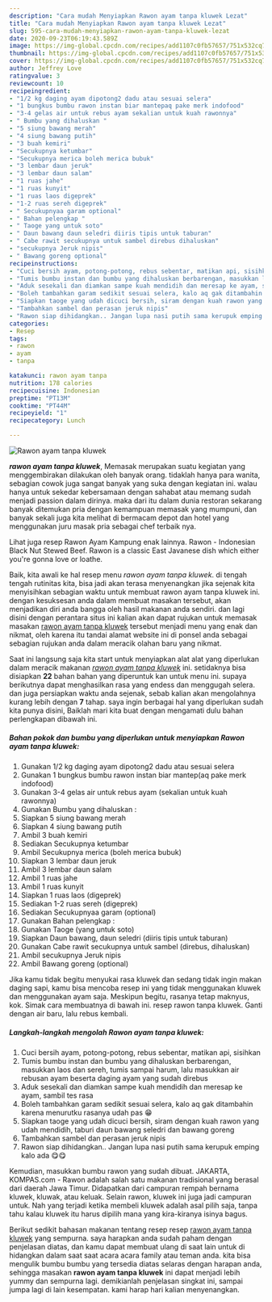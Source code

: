 ```yaml
---
description: "Cara mudah Menyiapkan Rawon ayam tanpa kluwek Lezat"
title: "Cara mudah Menyiapkan Rawon ayam tanpa kluwek Lezat"
slug: 595-cara-mudah-menyiapkan-rawon-ayam-tanpa-kluwek-lezat
date: 2020-09-23T06:19:43.589Z
image: https://img-global.cpcdn.com/recipes/add1107c0fb57657/751x532cq70/rawon-ayam-tanpa-kluwek-foto-resep-utama.jpg
thumbnail: https://img-global.cpcdn.com/recipes/add1107c0fb57657/751x532cq70/rawon-ayam-tanpa-kluwek-foto-resep-utama.jpg
cover: https://img-global.cpcdn.com/recipes/add1107c0fb57657/751x532cq70/rawon-ayam-tanpa-kluwek-foto-resep-utama.jpg
author: Jeffrey Love
ratingvalue: 3
reviewcount: 10
recipeingredient:
- "1/2 kg daging ayam dipotong2 dadu atau sesuai selera"
- "1 bungkus bumbu rawon instan biar mantepaq pake merk indofood"
- "3-4 gelas air untuk rebus ayam sekalian untuk kuah rawonnya"
- " Bumbu yang dihaluskan "
- "5 siung bawang merah"
- "4 siung bawang putih"
- "3 buah kemiri"
- "Secukupnya ketumbar"
- "Secukupnya merica boleh merica bubuk"
- "3 lembar daun jeruk"
- "3 lembar daun salam"
- "1 ruas jahe"
- "1 ruas kunyit"
- "1 ruas laos digeprek"
- "1-2 ruas sereh digeprek"
- " Secukupnyaa garam optional"
- " Bahan pelengkap "
- " Taoge yang untuk soto"
- " Daun bawang daun seledri diiris tipis untuk taburan"
- " Cabe rawit secukupnya untuk sambel direbus dihaluskan"
- "secukupnya Jeruk nipis"
- " Bawang goreng optional"
recipeinstructions:
- "Cuci bersih ayam, potong-potong, rebus sebentar, matikan api, sisihkan"
- "Tumis bumbu instan dan bumbu yang dihaluskan berbarengan, masukkan laos dan sereh, tumis sampai harum, lalu masukkan air rebusan ayam beserta daging ayam yang sudah direbus"
- "Aduk sesekali dan diamkan sampe kuah mendidih dan meresap ke ayam, sambil tes rasa"
- "Boleh tambahkan garam sedikit sesuai selera, kalo aq gak ditambahin karena menurutku rasanya udah pas 😁"
- "Siapkan taoge yang udah dicuci bersih, siram dengan kuah rawon yang udah mendidih, taburi daun bawang seledri dan bawang goreng"
- "Tambahkan sambel dan perasan jeruk nipis"
- "Rawon siap dihidangkan.. Jangan lupa nasi putih sama kerupuk emping kalo ada 😋😋"
categories:
- Resep
tags:
- rawon
- ayam
- tanpa

katakunci: rawon ayam tanpa 
nutrition: 178 calories
recipecuisine: Indonesian
preptime: "PT13M"
cooktime: "PT44M"
recipeyield: "1"
recipecategory: Lunch

---
```



![Rawon ayam tanpa kluwek](https://img-global.cpcdn.com/recipes/add1107c0fb57657/751x532cq70/rawon-ayam-tanpa-kluwek-foto-resep-utama.jpg)

<b><i>rawon ayam tanpa kluwek</i></b>, Memasak merupakan suatu kegiatan yang menggembirakan dilakukan oleh banyak orang. tidaklah hanya para wanita, sebagian cowok juga sangat banyak yang suka dengan kegiatan ini. walau hanya untuk sekedar kebersamaan dengan sahabat atau memang sudah menjadi passion dalam dirinya. maka dari itu dalam dunia restoran sekarang banyak ditemukan pria dengan kemampuan memasak yang mumpuni, dan banyak sekali juga kita melihat di bermacam depot dan hotel yang menggunakan juru masak pria sebagai chef terbaik nya.

Lihat juga resep Rawon Ayam Kampung enak lainnya. Rawon - Indonesian Black Nut Stewed Beef. Rawon is a classic East Javanese dish which either you&#39;re gonna love or loathe.

Baik, kita awali ke hal resep menu <i>rawon ayam tanpa kluwek</i>. di tengah tengah rutinitas kita, bisa jadi akan terasa menyenangkan jika sejenak kita menyisihkan sebagian waktu untuk membuat rawon ayam tanpa kluwek ini. dengan kesuksesan anda dalam membuat masakan tersebut, akan menjadikan diri anda bangga oleh hasil makanan anda sendiri. dan lagi disini dengan perantara situs ini kalian akan dapat rujukan untuk memasak masakan <u>rawon ayam tanpa kluwek</u> tersebut menjadi menu yang enak dan nikmat, oleh karena itu tandai alamat website ini di ponsel anda sebagai sebagian rujukan anda dalam meracik olahan baru yang nikmat.


Saat ini langsung saja kita start untuk menyiapkan alat alat yang diperlukan dalam meracik makanan <u><i>rawon ayam tanpa kluwek</i></u> ini. setidaknya bisa disiapkan <b>22</b> bahan bahan yang diperuntuk kan untuk menu ini. supaya berikutnya dapat menghasilkan rasa yang endess dan menggugah selera. dan juga persiapkan waktu anda sejenak, sebab kalian akan mengolahnya kurang lebih dengan <b>7</b> tahap. saya ingin berbagai hal yang diperlukan sudah kita punya disini, Baiklah mari kita buat dengan mengamati dulu bahan perlengkapan dibawah ini.

<!--inarticleads1-->

##### Bahan pokok dan bumbu yang diperlukan untuk menyiapkan Rawon ayam tanpa kluwek:

1. Gunakan 1/2 kg daging ayam dipotong2 dadu atau sesuai selera
1. Gunakan 1 bungkus bumbu rawon instan biar mantep(aq pake merk indofood)
1. Gunakan 3-4 gelas air untuk rebus ayam (sekalian untuk kuah rawonnya)
1. Gunakan  Bumbu yang dihaluskan :
1. Siapkan 5 siung bawang merah
1. Siapkan 4 siung bawang putih
1. Ambil 3 buah kemiri
1. Sediakan Secukupnya ketumbar
1. Ambil Secukupnya merica (boleh merica bubuk)
1. Siapkan 3 lembar daun jeruk
1. Ambil 3 lembar daun salam
1. Ambil 1 ruas jahe
1. Ambil 1 ruas kunyit
1. Siapkan 1 ruas laos (digeprek)
1. Sediakan 1-2 ruas sereh (digeprek)
1. Sediakan  Secukupnyaa garam (optional)
1. Gunakan  Bahan pelengkap :
1. Gunakan  Taoge (yang untuk soto)
1. Siapkan  Daun bawang, daun seledri (diiris tipis untuk taburan)
1. Gunakan  Cabe rawit secukupnya untuk sambel (direbus, dihaluskan)
1. Ambil secukupnya Jeruk nipis
1. Ambil  Bawang goreng (optional)


Jika kamu tidak begitu menyukai rasa kluwek dan sedang tidak ingin makan daging sapi, kamu bisa mencoba resep ini yang tidak menggunakan kluwek dan menggunakan ayam saja. Meskipun begitu, rasanya tetap maknyus, kok. Simak cara membuatnya di bawah ini. resep rawon tanpa kluwek. Ganti dengan air baru, lalu rebus kembali. 

<!--inarticleads2-->

##### Langkah-langkah mengolah Rawon ayam tanpa kluwek:

1. Cuci bersih ayam, potong-potong, rebus sebentar, matikan api, sisihkan
1. Tumis bumbu instan dan bumbu yang dihaluskan berbarengan, masukkan laos dan sereh, tumis sampai harum, lalu masukkan air rebusan ayam beserta daging ayam yang sudah direbus
1. Aduk sesekali dan diamkan sampe kuah mendidih dan meresap ke ayam, sambil tes rasa
1. Boleh tambahkan garam sedikit sesuai selera, kalo aq gak ditambahin karena menurutku rasanya udah pas 😁
1. Siapkan taoge yang udah dicuci bersih, siram dengan kuah rawon yang udah mendidih, taburi daun bawang seledri dan bawang goreng
1. Tambahkan sambel dan perasan jeruk nipis
1. Rawon siap dihidangkan.. Jangan lupa nasi putih sama kerupuk emping kalo ada 😋😋


Kemudian, masukkan bumbu rawon yang sudah dibuat. JAKARTA, KOMPAS.com - Rawon adalah salah satu makanan tradisional yang berasal dari daerah Jawa Timur. Didapatkan dari campuran rempah bernama kluwek, kluwak, atau keluak. Selain rawon, kluwek ini juga jadi campuran untuk. Nah yang terjadi ketika membeli kluwek adalah asal pilih saja, tanpa tahu kalau kluwek itu harus dipilih mana yang kira-kiranya isinya bagus. 

Berikut sedikit bahasan makanan tentang resep resep <u>rawon ayam tanpa kluwek</u> yang sempurna. saya harapkan anda sudah paham dengan penjelasan diatas, dan kamu dapat membuat ulang di saat lain untuk di hidangkan dalam saat saat acara acara family atau teman anda. kita bisa mengulik bumbu bumbu yang tersedia diatas selaras dengan harapan anda, sehingga masakan <b>rawon ayam tanpa kluwek</b> ini dapat menjadi lebih yummy dan sempurna lagi. demikianlah penjelasan singkat ini, sampai jumpa lagi di lain kesempatan. kami harap hari kalian menyenangkan.

